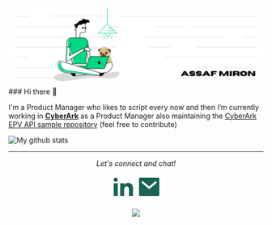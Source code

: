 <img src="https://raw.githubusercontent.com/AssafMiron/AssafMiron/master/images/topbanner.png" alt="Assaf Miron">
### Hi there 👋

I'm a Product Manager who likes to script every now and then
I’m currently working in **[CyberArk](https://CyberArk.com)** as a Product Manager also maintaining the [CyberArk EPV API sample repository](https://github.com/cyberark/epv-api-scripts) (feel free to contribute)

![My github stats](https://github-readme-stats.vercel.app/api?username=AssafMiron&show_icons=true)

<hr>
<p align="center">
  <i>Let's connect and chat!</i>

  <p align="center">
    <a href="https://www.linkedin.com/in/assaf-miron/" alt="Linkedin"><img src="https://raw.githubusercontent.com/AssafMiron/AssafMiron/master/images/linkedin-fill.svg"></a>
    <a href="mailto:assaf.miron@gmail.com" alt="Contact me"><img src="https://raw.githubusercontent.com/AssafMiron/AssafMiron/master/images/mail-fill.svg"></a>
  </p>

  <p align="center">
    <img align="center" src="https://visitor-badge.glitch.me/badge?page_id=AssafMiron.visitor-badge">
  </p>
</p>

<!--
**AssafMiron/AssafMiron** is a ✨ _special_ ✨ repository because its `README.md` (this file) appears on your GitHub profile.

Here are some ideas to get you started:

- 🔭 I’m currently working on ...
- 🌱 I’m currently learning ...
- 👯 I’m looking to collaborate on ...
- 🤔 I’m looking for help with ...
- 💬 Ask me about ...
- 📫 How to reach me: ...
- 😄 Pronouns: ...
- ⚡ Fun fact: ...
-->
